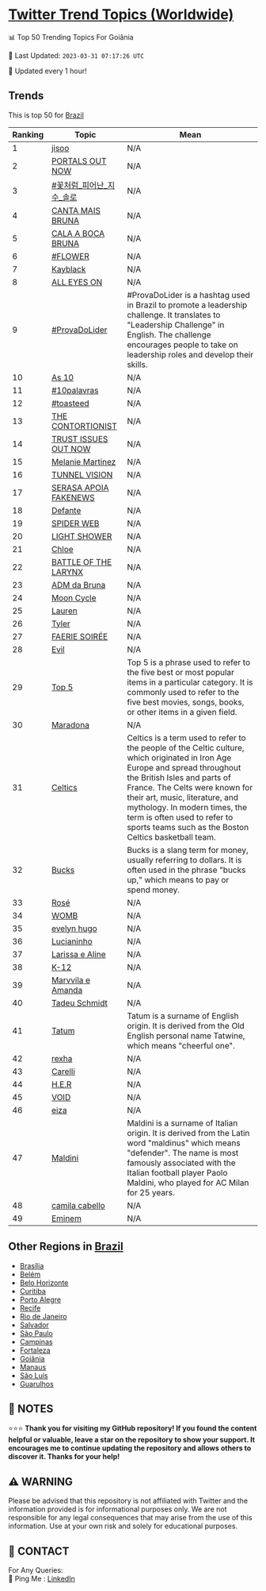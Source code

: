 [Twitter Trend Topics (Worldwide)](https://github.com/ErcinDedeoglu/Twitter-Trend-Topics)
==========


📊 Top 50 Trending Topics For Goiânia

📆 Last Updated: `2023-03-31 07:17:26 UTC`

🔧 Updated every 1 hour!


## Trends

This is top 50 for [Brazil](</Brazil>)

| Ranking | Topic | Mean |
| ------- | ------------ | ------------ |
| 1 | [jisoo](http://twitter.com/search?q=jisoo) | N/A |
| 2 | [PORTALS OUT NOW](http://twitter.com/search?q=PORTALS+OUT+NOW) | N/A |
| 3 | [#꽃처럼_피어난_지수_솔로](http://twitter.com/search?q=%23%ea%bd%83%ec%b2%98%eb%9f%bc_%ed%94%bc%ec%96%b4%eb%82%9c_%ec%a7%80%ec%88%98_%ec%86%94%eb%a1%9c) | N/A |
| 4 | [CANTA MAIS BRUNA](http://twitter.com/search?q=CANTA+MAIS+BRUNA) | N/A |
| 5 | [CALA A BOCA BRUNA](http://twitter.com/search?q=CALA+A+BOCA+BRUNA) | N/A |
| 6 | [#FLOWER](http://twitter.com/search?q=%23FLOWER) | N/A |
| 7 | [Kayblack](http://twitter.com/search?q=Kayblack) | N/A |
| 8 | [ALL EYES ON](http://twitter.com/search?q=ALL+EYES+ON) | N/A |
| 9 | [#ProvaDoLider](http://twitter.com/search?q=%23ProvaDoLider) | #ProvaDoLider is a hashtag used in Brazil to promote a leadership challenge. It translates to "Leadership Challenge" in English. The challenge encourages people to take on leadership roles and develop their skills. |
| 10 | [As 10](http://twitter.com/search?q=As+10) | N/A |
| 11 | [#10palavras](http://twitter.com/search?q=%2310palavras) | N/A |
| 12 | [#toasteed](http://twitter.com/search?q=%23toasteed) | N/A |
| 13 | [THE CONTORTIONIST](http://twitter.com/search?q=THE+CONTORTIONIST) | N/A |
| 14 | [TRUST ISSUES OUT NOW](http://twitter.com/search?q=TRUST+ISSUES+OUT+NOW) | N/A |
| 15 | [Melanie Martinez](http://twitter.com/search?q=Melanie+Martinez) | N/A |
| 16 | [TUNNEL VISION](http://twitter.com/search?q=TUNNEL+VISION) | N/A |
| 17 | [SERASA APOIA FAKENEWS](http://twitter.com/search?q=SERASA+APOIA+FAKENEWS) | N/A |
| 18 | [Defante](http://twitter.com/search?q=Defante) | N/A |
| 19 | [SPIDER WEB](http://twitter.com/search?q=SPIDER+WEB) | N/A |
| 20 | [LIGHT SHOWER](http://twitter.com/search?q=LIGHT+SHOWER) | N/A |
| 21 | [Chloe](http://twitter.com/search?q=Chloe) | N/A |
| 22 | [BATTLE OF THE LARYNX](http://twitter.com/search?q=BATTLE+OF+THE+LARYNX) | N/A |
| 23 | [ADM da Bruna](http://twitter.com/search?q=ADM+da+Bruna) | N/A |
| 24 | [Moon Cycle](http://twitter.com/search?q=Moon+Cycle) | N/A |
| 25 | [Lauren](http://twitter.com/search?q=Lauren) | N/A |
| 26 | [Tyler](http://twitter.com/search?q=Tyler) | N/A |
| 27 | [FAERIE SOIRÉE](http://twitter.com/search?q=FAERIE+SOIR%c3%89E) | N/A |
| 28 | [Evil](http://twitter.com/search?q=Evil) | N/A |
| 29 | [Top 5](http://twitter.com/search?q=Top+5) | Top 5 is a phrase used to refer to the five best or most popular items in a particular category. It is commonly used to refer to the five best movies, songs, books, or other items in a given field. |
| 30 | [Maradona](http://twitter.com/search?q=Maradona) | N/A |
| 31 | [Celtics](http://twitter.com/search?q=Celtics) | Celtics is a term used to refer to the people of the Celtic culture, which originated in Iron Age Europe and spread throughout the British Isles and parts of France. The Celts were known for their art, music, literature, and mythology. In modern times, the term is often used to refer to sports teams such as the Boston Celtics basketball team. |
| 32 | [Bucks](http://twitter.com/search?q=Bucks) | Bucks is a slang term for money, usually referring to dollars. It is often used in the phrase "bucks up," which means to pay or spend money. |
| 33 | [Rosé](http://twitter.com/search?q=Ros%c3%a9) | N/A |
| 34 | [WOMB](http://twitter.com/search?q=WOMB) | N/A |
| 35 | [evelyn hugo](http://twitter.com/search?q=evelyn+hugo) | N/A |
| 36 | [Lucianinho](http://twitter.com/search?q=Lucianinho) | N/A |
| 37 | [Larissa e Aline](http://twitter.com/search?q=Larissa+e+Aline) | N/A |
| 38 | [K-12](http://twitter.com/search?q=K-12) | N/A |
| 39 | [Marvvila e Amanda](http://twitter.com/search?q=Marvvila+e+Amanda) | N/A |
| 40 | [Tadeu Schmidt](http://twitter.com/search?q=Tadeu+Schmidt) | N/A |
| 41 | [Tatum](http://twitter.com/search?q=Tatum) | Tatum is a surname of English origin. It is derived from the Old English personal name Tatwine, which means "cheerful one". |
| 42 | [rexha](http://twitter.com/search?q=rexha) | N/A |
| 43 | [Carelli](http://twitter.com/search?q=Carelli) | N/A |
| 44 | [H.E.R](http://twitter.com/search?q=H.E.R) | N/A |
| 45 | [VOID](http://twitter.com/search?q=VOID) | N/A |
| 46 | [eiza](http://twitter.com/search?q=eiza) | N/A |
| 47 | [Maldini](http://twitter.com/search?q=Maldini) | Maldini is a surname of Italian origin. It is derived from the Latin word "maldinus" which means "defender". The name is most famously associated with the Italian football player Paolo Maldini, who played for AC Milan for 25 years. |
| 48 | [camila cabello](http://twitter.com/search?q=camila+cabello) | N/A |
| 49 | [Eminem](http://twitter.com/search?q=Eminem) | N/A |



## Other Regions in [Brazil](</Brazil>)

* [Brasília](</Brazil/Brasília.md>)
* [Belém](</Brazil/Belém.md>)
* [Belo Horizonte](</Brazil/Belo Horizonte.md>)
* [Curitiba](</Brazil/Curitiba.md>)
* [Porto Alegre](</Brazil/Porto Alegre.md>)
* [Recife](</Brazil/Recife.md>)
* [Rio de Janeiro](</Brazil/Rio de Janeiro.md>)
* [Salvador](</Brazil/Salvador.md>)
* [São Paulo](</Brazil/São Paulo.md>)
* [Campinas](</Brazil/Campinas.md>)
* [Fortaleza](</Brazil/Fortaleza.md>)
* [Goiânia](</Brazil/Goiânia.md>)
* [Manaus](</Brazil/Manaus.md>)
* [São Luís](</Brazil/São Luís.md>)
* [Guarulhos](</Brazil/Guarulhos.md>)



## 📝 NOTES

⭐⭐⭐ **Thank you for visiting my GitHub repository! If you found the content helpful or valuable, leave a star on the repository to show your support. It encourages me to continue updating the repository and allows others to discover it. Thanks for your help!**


## ⚠️ WARNING

Please be advised that this repository is not affiliated with Twitter and the information provided is for informational purposes only. We are not responsible for any legal consequences that may arise from the use of this information. Use at your own risk and solely for educational purposes.


## 📨 CONTACT

 For Any Queries:  
            🏓 Ping Me : [LinkedIn](https://www.linkedin.com/in/ercindedeoglu/)
